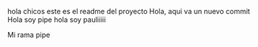 hola chicos este es el readme del proyecto
Hola, aqui va un nuevo commit
Hola soy pipe
hola soy pauliiiii

Mi rama pipe